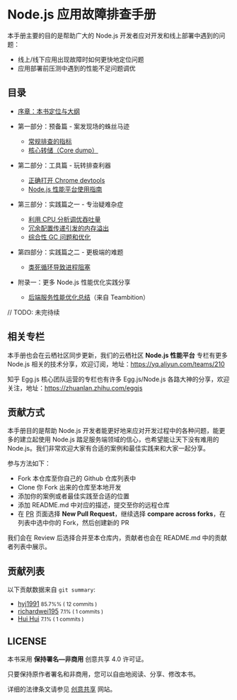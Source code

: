 # Node.js 应用故障排查手册

本手册主要的目的是帮助广大的 Node.js 开发者应对开发和线上部署中遇到的问题：

* 线上/线下应用出现故障时如何更快地定位问题
* 应用部署前压测中遇到的性能不足问题调优

## 目录

* [序章：本书定位与大纲](0x00_序章.md)
* 第一部分：预备篇 - 案发现场的蛛丝马迹
  * <a href="/0x01_%E9%A2%84%E5%A4%87%E7%AF%87_%E5%B8%B8%E8%A7%84%E6%8E%92%E6%9F%A5%E7%9A%84%E6%8C%87%E6%A0%87.md">常规排查的指标</a>
  * <a href="/0x02_%E9%A2%84%E5%A4%87%E7%AF%87_%E6%A0%B8%E5%BF%83%E8%BD%AC%E5%82%A8%EF%BC%88Core%20dump%EF%BC%89.md">核心转储（Core dump）</a>
* 第二部分：工具篇 - 玩转排查利器
  * <a href="/0x03_%E5%B7%A5%E5%85%B7%E7%AF%87_%E6%AD%A3%E7%A1%AE%E6%89%93%E5%BC%80%20Chrome%20devtools.md">正确打开 Chrome devtools</a>
  * <a href="/0x04_%E5%B7%A5%E5%85%B7%E7%AF%87_Node.js%20%E6%80%A7%E8%83%BD%E5%B9%B3%E5%8F%B0%E4%BD%BF%E7%94%A8%E6%8C%87%E5%8D%97.md">Node.js 性能平台使用指南</a>
* 第三部分：实践篇之一 - 专治疑难杂症
  * <a href="/0x05_%E5%AE%9E%E8%B7%B5%E7%AF%87_%E5%88%A9%E7%94%A8%20CPU%20%E5%88%86%E6%9E%90%E8%B0%83%E4%BC%98%E5%90%9E%E5%90%90%E9%87%8F.md">利用 CPU 分析调优吞吐量</a>
  * <a href="/0x07_%E5%AE%9E%E8%B7%B5%E7%AF%87_%E5%86%97%E4%BD%99%E9%85%8D%E7%BD%AE%E4%BC%A0%E9%80%92%E5%BC%95%E5%8F%91%E7%9A%84%E5%86%85%E5%AD%98%E6%BA%A2%E5%87%BA.md">冗余配置传递引发的内存溢出</a>
  * <a href="/0x08_%E5%AE%9E%E8%B7%B5%E7%AF%87_%E7%BB%BC%E5%90%88%E6%80%A7%20GC%20%E9%97%AE%E9%A2%98%E5%92%8C%E4%BC%98%E5%8C%96.md">综合性 GC 问题和优化</a>
* 第四部分：实践篇之二 - 更极端的难题
  * <a href="/0x09_%E5%AE%9E%E8%B7%B5%E7%AF%87_%E7%B1%BB%E6%AD%BB%E5%BE%AA%E7%8E%AF%E5%AF%BC%E8%87%B4%E8%BF%9B%E7%A8%8B%E9%98%BB%E5%A1%9E.md">类死循环导致进程阻塞</a>

* 附录一：更多 Node.js 性能优化实践分享
  * <a href="/0x06_%E5%AE%9E%E8%B7%B5%E7%AF%87_Teambition%20%E5%90%8E%E7%AB%AF%E6%9C%8D%E5%8A%A1%E6%80%A7%E8%83%BD%E4%BC%98%E5%8C%96%E6%80%BB%E7%BB%93.md">后端服务性能优化总结</a>（来自 Teambition）

// TODO: 未完待续

## 相关专栏

本手册也会在云栖社区同步更新，我们的云栖社区 **Node.js 性能平台** 专栏有更多 Node.js 相关的技术分享，欢迎订阅，地址：https://yq.aliyun.com/teams/210

知乎 Egg.js 核心团队运营的专栏也有许多 Egg.js/Node.js 各路大神的分享，欢迎关注，地址：https://zhuanlan.zhihu.com/eggjs

## 贡献方式

本手册目的是帮助 Node.js 开发者能更好地来应对开发过程中的各种问题，能更多的建立起使用 Node.js 踏足服务端领域的信心，也希望能让天下没有难用的 Node.js。我们非常欢迎大家有合适的案例和最佳实践来和大家一起分享。

参与方法如下：

* Fork 本仓库至你自己的 Github 仓库列表中
* Clone 你 Fork 出来的仓库至本地开发
* 添加你的案例或者最佳实践至合适的位置
* 添加 README.md 中对应的描述，提交至你的远程仓库
* 在 [PR](https://github.com/aliyun-node/Node.js-Troubleshooting-Guide/pulls) 页面选择 **New Pull Request**，继续选择 **compare across forks**，在列表中选中你的 Fork，然后创建新的 PR

我们会在 Review 后选择合并至本仓库内，贡献者也会在 README.md 中的贡献者列表中展示。

## 贡献列表

以下贡献数据来自 `git summary`:

* [hyj1991](https://github.com/hyj1991)  <small>85.7%% ( 12 commits )</small>
* [richardwei195](https://github.com/richardwei195) <small>7.1% ( 1 commits )</small>
* [Hui Hui](https://github.com/huihuimoe) <small>7.1% ( 1 commits )</small>

## LICENSE

本书采用 **保持署名—非商用** 创意共享 4.0 许可证。

只要保持原作者署名和非商用，您可以自由地阅读、分享、修改本书。

详细的法律条文请参见 [创意共享](https://creativecommons.org/licenses/by-nc/4.0/) 网站。

